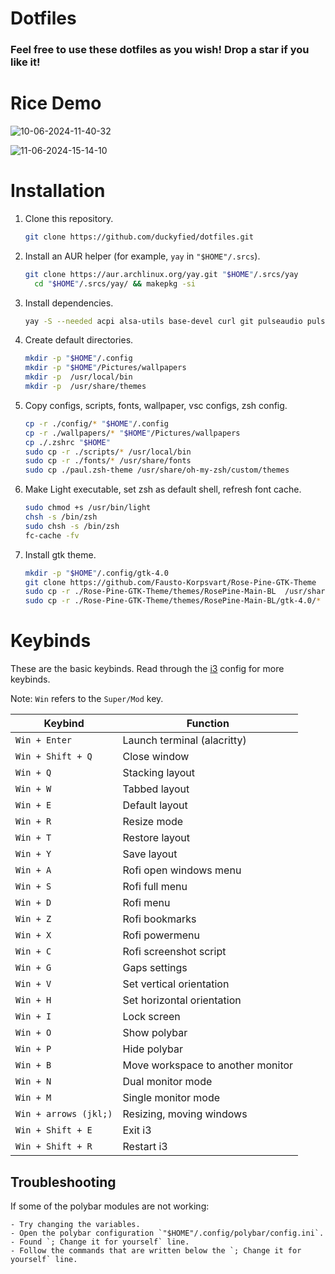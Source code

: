 # Dotfiles
### Feel free to use these dotfiles as you wish! Drop a star if you like it!

# Rice Demo
![10-06-2024-11-40-32](https://github.com/duckyfied/dotfiles/assets/172433021/f4480c6f-9907-4b42-8c5e-e528e659b600)


![11-06-2024-15-14-10](https://github.com/duckyfied/dotfiles/assets/172433021/4c830b36-7029-4f2a-82ff-0a5bc0fbb14a)



# Installation
1. Clone this repository.
    ```sh
    git clone https://github.com/duckyfied/dotfiles.git
    ```

2. Install an AUR helper (for example, `yay` in `"$HOME"/.srcs`).
    ```sh
    git clone https://aur.archlinux.org/yay.git "$HOME"/.srcs/yay
	  cd "$HOME"/.srcs/yay/ && makepkg -si
    ```

3. Install dependencies.
    ```sh
    yay -S --needed acpi alsa-utils base-devel curl git pulseaudio pulseaudio-alsa xorg xorg-xinit alacritty btop code dunst feh ffcast firefox i3-gaps i3lock-color i3-resurrect libnotify light mpc mpd ncmpcpp nemo neofetch neovim oh-my-zsh-git pacman-contrib papirus-icon-theme pfetch picom polybar ranger rofi scrot slop xclip zathura zathura-pdf-mupdf zsh
    ```

4. Create default directories.
    ```sh
    mkdir -p "$HOME"/.config
    mkdir -p "$HOME"/Pictures/wallpapers
    mkdir -p  /usr/local/bin
    mkdir -p  /usr/share/themes
    ```

 5. Copy configs, scripts, fonts, wallpaper, vsc configs, zsh config.
    ```sh
    cp -r ./config/* "$HOME"/.config
    cp -r ./wallpapers/* "$HOME"/Pictures/wallpapers
    cp ./.zshrc "$HOME"
    sudo cp -r ./scripts/* /usr/local/bin
    sudo cp -r ./fonts/* /usr/share/fonts
    sudo cp ./paul.zsh-theme /usr/share/oh-my-zsh/custom/themes
    ```
6. Make Light executable, set zsh as default shell, refresh font cache.
    ```sh
    sudo chmod +s /usr/bin/light
    chsh -s /bin/zsh
    sudo chsh -s /bin/zsh
    fc-cache -fv
    ```

7. Install gtk theme.
    ```sh
    mkdir -p "$HOME"/.config/gtk-4.0
    git clone https://github.com/Fausto-Korpsvart/Rose-Pine-GTK-Theme
    sudo cp -r ./Rose-Pine-GTK-Theme/themes/RosePine-Main-BL  /usr/share/themes/RosePine-Main
    sudo cp -r ./Rose-Pine-GTK-Theme/themes/RosePine-Main-BL/gtk-4.0/* "$HOME"/.config/gtk-4.0
    ```

# Keybinds

These are the basic keybinds. Read through the [i3](./config/i3/config) config for more keybinds.

Note: `Win` refers to the `Super/Mod` key.

|        Keybind         |                 Function                 |
| ---------------------- | ---------------------------------------- |
| `Win + Enter`          | Launch terminal (alacritty)              |
| `Win + Shift + Q`      | Close window                             |
| `Win + Q`              | Stacking layout                          |
| `Win + W`              | Tabbed layout                            |
| `Win + E`              | Default layout                           |
| `Win + R`              | Resize mode                              |
| `Win + T`              | Restore layout                           |
| `Win + Y`              | Save layout                              |
| `Win + A`              | Rofi open windows menu                   |
| `Win + S`              | Rofi full menu                           |
| `Win + D`              | Rofi menu                                |
| `Win + Z`              | Rofi bookmarks                           |
| `Win + X`              | Rofi powermenu                           |
| `Win + C`              | Rofi screenshot script                   |
| `Win + G`              | Gaps settings                            |
| `Win + V`              | Set vertical orientation                 |
| `Win + H`              | Set horizontal orientation               |
| `Win + I`              | Lock screen                              |
| `Win + O`              | Show polybar                             |
| `Win + P`              | Hide polybar                             |
| `Win + B`              | Move workspace to another monitor        |
| `Win + N`              | Dual monitor mode                        |
| `Win + M`              | Single monitor mode                      |
| `Win + arrows (jkl;)`  | Resizing, moving windows                 |
| `Win + Shift + E`      | Exit i3                                  |
| `Win + Shift + R`      | Restart i3                               |

## Troubleshooting

If some of the polybar modules are not working:

    - Try changing the variables.
    - Open the polybar configuration `"$HOME"/.config/polybar/config.ini`.
    - Found `; Change it for yourself` line.
    - Follow the commands that are written below the `; Change it for yourself` line.
